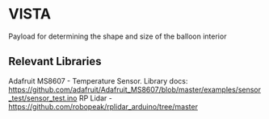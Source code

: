 # VISTA
Payload for determining the shape and size of the balloon interior

## Relevant Libraries
Adafruit MS8607 - Temperature Sensor. Library docs: https://github.com/adafruit/Adafruit_MS8607/blob/master/examples/sensor_test/sensor_test.ino 
RP Lidar - https://github.com/robopeak/rplidar_arduino/tree/master